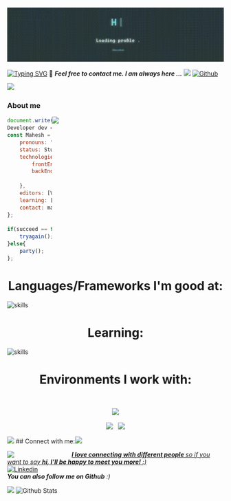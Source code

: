    ![logo](https://github.com/maheshcoder/maheshcoder/blob/master/Banner-resize.gif)
  

<a href="https://git.io/typing-svg"><img src="https://readme-typing-svg.demolab.com?font=Fira+Code&pause=1000&color=42FFF7D2&width=435&lines=-----------%3E+I+am%2C+Mahesh;-----%3E-%3E+Always+Ready+to+Learn" alt="Typing SVG" /></a>
📝 ***Feel free to contact me. I am always here ...*** <img src="https://media.giphy.com/media/WUlplcMpOCEmTGBtBW/giphy.gif" width="30">  [![Github](https://img.shields.io/github/followers/Ahmad-Sawalqeh?label=Follow%20Me&style=social)](https://github.com/Ahmad-Sawalqeh)

<img src="https://oyepriyansh.pages.dev/838764339942785051.gif"> 


### About me 

<img align='right' src="https://media.giphy.com/media/l0HlTy9x8FZo0XO1i/giphy.gif" width="400">

```js
document.write("Hello World");
Developer dev = new Developer(S.Maheswar);
const Mahesh = {
    pronouns: "Bro" | "Dude",
    status: Student,
    technologies: {
        frontEnd: [HTML, CSS, React],
        backEnd: [Node.js, Express.js, Mongoose.js, MongoDB, Python,Flask],
       
    },
    editors: [VS Code,  PyCharm, Colab],
    learning: [Machine Learning , MetaVerse],
    contact: maheshcoder999@gmail.com
};

if(succeed == false){
    tryagain();
}else{
    party();
};
```
<!-- languages and skills section -->

<h1 align="center"> Languages/Frameworks I'm good at: </h1>

![skills](https://skillicons.dev/icons?i=html,css,azure,wordpress,nodejs,mongodb,postman,py,git,github,vscode&theme=light)

<h1 align="center"> Learning: </h1>

![skills](https://skillicons.dev/icons?i=unity,react,flask)

<h1 align="center"> Environments I work with: </h1>
<br>

<p  align="center">

<img src="https://img.shields.io/badge/jupyter-F3631D.svg?&style=for-the-badge&logo=jupyter&logoColor=white" height="25"/>
  </p>
    
<p  align="center">

<img src="https://camo.githubusercontent.com/202a58d250ff1d21ee70433e0070b55f8fed747f8883c1750742aa791b1ad871/68747470733a2f2f696d672e736869656c64732e696f2f62616467652f2d4769744875622d3035313232413f7374796c653d666c6174266c6f676f3d676974687562" height="25"/>  
  &nbsp;
 <img src="https://img.shields.io/badge/Visual_Studio_Code-0078D4?style=for-the-badge&logo=visual%20studio%20code&logoColor=white" height="25">
 </p>
  
<img src="https://oyepriyansh.pages.dev/838764339942785051.gif"> 
## Connect with me:<img src="https://github.com/TheDudeThatCode/TheDudeThatCode/blob/master/Assets/Handshake.gif" height="32px">
<a href="" target="blank" >
  
  
 <img align='left' src="https://media.giphy.com/media/LnQjpWaON8nhr21vNW/giphy.gif" width="150"><em>
   <b>I love connecting with different people</b> so if you want to say <b>hi, I'll be happy to meet you more!</b> :)</em>
<br/>
<a href="https://www.linkedin.com/in/s-maheswar-838654237/" title="linkedin"><img src="https://github.com/get-icon/geticon/raw/master/icons/linkedin.svg" alt="Linkedin" width="100px" height="40px"></a>
<br/>
<em><b>You can also follow me on Github</b> :)</em>

<img src="https://oyepriyansh.pages.dev/838764339942785051.gif"> 
 <img src="https://raw.githubusercontent.com/mayhemantt/mayhemantt/Update/svg/Bottom.svg" alt="Github Stats" />
